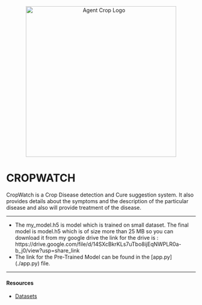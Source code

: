 <div align="center">
  <img width=400 height=400 src="static/CROPWATCH-1000x1000.png" alt="Agent Crop Logo">
</div>
<h1>CROPWATCH</h1>
<p>CropWatch is a Crop Disease detection and Cure suggestion system. It also provides details about the symptoms and the description of the particular disease and also will provide treatment of the disease.</p>  
<hr>
<p>
  <ul>
    <li>The my_model.h5 is model which is trained on small dataset. The final model is model.h5 which is of size more than 25 MB so you can download it from my google drive the link for the drive is :<br> https://drive.google.com/file/d/14SXcBkrKLs7uTbo8ijEqNWPLR0a-b_j0/view?usp=share_link</li>
    <li>The link for the Pre-Trained Model can be found in the [app.py](./app.py) file.</li>
   </ul>
</p>
<hr>
<h4>Resources</h4>
<ul>
  <li><a href="https://www.kaggle.com/datasets/vipoooool/new-plant-diseases-dataset" target="_blank">Datasets</a></li>
